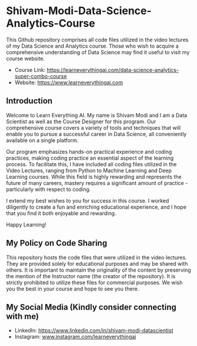 # Shivam-Modi-Data-Science-Analytics-Course

This Github repository comprises all code files utilized in the video lectures of my Data Science and Analytics course. Those who wish to acquire a comprehensive understanding of Data Science may find it useful to visit my course website.

- Course Link: https://learneverythingai.com/data-science-analytics-super-combo-course
- Website: https://www.learneverythingai.com

## Introduction

Welcome to Learn Everything AI. My name is Shivam Modi and I am a Data Scientist as well as the Course Designer for this program. Our comprehensive course covers a variety of tools and techniques that will enable you to pursue a successful career in Data Science, all conveniently available on a single platform.

Our program emphasizes hands-on practical experience and coding practices, making coding practice an essential aspect of the learning process. To facilitate this, I have included all coding files utilized in the Video Lectures, ranging from Python to Machine Learning and Deep Learning courses. While this field is highly rewarding and represents the future of many careers, mastery requires a significant amount of practice - particularly with respect to coding.

I extend my best wishes to you for success in this course. I worked diligently to create a fun and enriching educational experience, and I hope that you find it both enjoyable and rewarding.

Happy Learning!

## My Policy on Code Sharing
This repository hosts the code files that were utilized in the video lectures. They are provided solely for educational purposes and may be shared with others. It is important to maintain the originality of the content by preserving the mention of the Instructor name (the creator of the repository). It is strictly prohibited to utilize these files for commercial purposes. We wish you the best in your course and hope to see you there.

## My Social Media (Kindly consider connecting with me)

- LinkedIn: https://www.linkedin.com/in/shivam-modi-datascientist
- Instagram: www.instagram.com/learneverythingai
